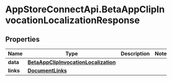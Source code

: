 # AppStoreConnectApi.BetaAppClipInvocationLocalizationResponse

## Properties

Name | Type | Description | Notes
------------ | ------------- | ------------- | -------------
**data** | [**BetaAppClipInvocationLocalization**](BetaAppClipInvocationLocalization.md) |  | 
**links** | [**DocumentLinks**](DocumentLinks.md) |  | 


